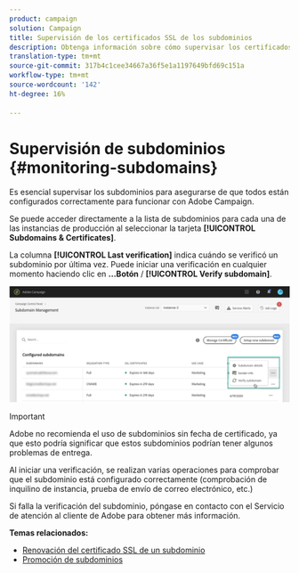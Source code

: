 ```yaml
---
product: campaign
solution: Campaign
title: Supervisión de los certificados SSL de los subdominios
description: Obtenga información sobre cómo supervisar los certificados SSL de los subdominios
translation-type: tm+mt
source-git-commit: 317b4c1cee34667a36f5e1a1197649bfd69c151a
workflow-type: tm+mt
source-wordcount: '142'
ht-degree: 16%

---
```



# Supervisión de subdominios {#monitoring-subdomains}

Es esencial supervisar los subdominios para asegurarse de que todos están configurados correctamente para funcionar con Adobe Campaign.

Se puede acceder directamente a la lista de subdominios para cada una de las instancias de producción al seleccionar la tarjeta **[!UICONTROL Subdomains & Certificates]**.

La columna **[!UICONTROL Last verification]** indica cuándo se verificó un subdominio por última vez. Puede iniciar una verificación en cualquier momento haciendo clic en **...Botón** / **[!UICONTROL Verify subdomain]**.

![](assets/subdomain_verification.png)

>[!IMPORTANT]
>
>Adobe no recomienda el uso de subdominios sin fecha de certificado, ya que esto podría significar que estos subdominios podrían tener algunos problemas de entrega.

Al iniciar una verificación, se realizan varias operaciones para comprobar que el subdominio está configurado correctamente (comprobación de inquilino de instancia, prueba de envío de correo electrónico, etc.)

Si falla la verificación del subdominio, póngase en contacto con el Servicio de atención al cliente de Adobe para obtener más información.

**Temas relacionados:**

* [Renovación del certificado SSL de un subdominio](../../subdomains-certificates/using/renewing-subdomain-certificate.md)
* [Promoción de subdominios](../../subdomains-certificates/using/subdomains-branding.md)
